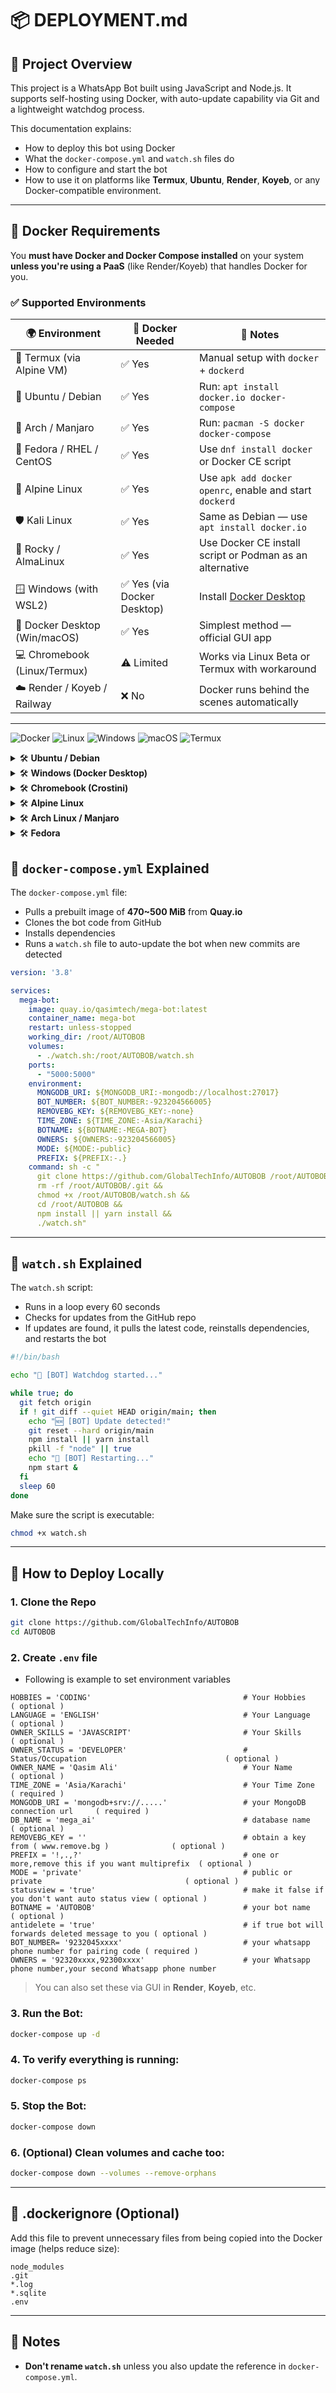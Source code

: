 
# 📦 DEPLOYMENT.md

## 🧠 Project Overview

This project is a WhatsApp Bot built using JavaScript and Node.js. It supports self-hosting using Docker, with auto-update capability via Git and a lightweight watchdog process.

This documentation explains:

- How to deploy this bot using Docker
- What the `docker-compose.yml` and `watch.sh` files do
- How to configure and start the bot
- How to use it on platforms like **Termux**, **Ubuntu**, **Render**, **Koyeb**, or any Docker-compatible environment.

---

## 🐳 Docker Requirements

You **must have Docker and Docker Compose installed** on your system **unless you're using a PaaS** (like Render/Koyeb) that handles Docker for you.

### ✅ Supported Environments

| 🌍 Environment                | 🐳 Docker Needed | 📌 Notes                                                                 |
|------------------------------|------------------|-------------------------------------------------------------------------|
| 📱 Termux (via Alpine VM) | ✅ Yes           | Manual setup with `docker` + `dockerd`     |
| 🐧 Ubuntu / Debian            | ✅ Yes           | Run: `apt install docker.io docker-compose`                            |
| 🧱 Arch / Manjaro             | ✅ Yes           | Run: `pacman -S docker docker-compose`                                 |
| 🔧 Fedora / RHEL / CentOS     | ✅ Yes           | Use `dnf install docker` or Docker CE script                           |
| 🧊 Alpine Linux               | ✅ Yes           | Use `apk add docker openrc`, enable and start `dockerd`                |
| 🛡️ Kali Linux                | ✅ Yes           | Same as Debian — use `apt install docker.io`                           |
| 🐘 Rocky / AlmaLinux          | ✅ Yes           | Use Docker CE install script or Podman as an alternative               |
| 🪟 Windows (with WSL2)        | ✅ Yes (via Docker Desktop) | Install [Docker Desktop](https://www.docker.com/products/docker-desktop/) |
| 🧩 Docker Desktop (Win/macOS) | ✅ Yes           | Simplest method — official GUI app                                     |
| 💻 Chromebook (Linux/Termux)  | ⚠️ Limited       | Works via Linux Beta or Termux with workaround                   |
| ☁️ Render / Koyeb / Railway   | ❌ No            | Docker runs behind the scenes automatically                           |

---
![Docker](https://img.shields.io/badge/Works%20with-Docker-blue?logo=docker)
![Linux](https://img.shields.io/badge/Linux-Supported-success?logo=linux)
![Windows](https://img.shields.io/badge/Windows-Supported-success?logo=windows)
![macOS](https://img.shields.io/badge/macOS-Supported-success?logo=apple)
![Termux](https://img.shields.io/badge/Termux-Tested-yellow?logo=termux)

</details> <details> <summary>🛠 <strong>Ubuntu / Debian</strong></summary>

  ```bash
sudo apt update
sudo apt install docker.io docker-compose -y
sudo systemctl enable --now docker
```

</details> <details> <summary>🛠 <strong>Windows (Docker Desktop)</strong></summary>
  
- Download from: https://www.docker.com/products/docker-desktop

- Enable WSL2 backend during installation

- Run docker --version to verify setup

- Use PowerShell or WSL for Compose commands

</details> <details> <summary>🛠 <strong>Chromebook (Crostini)</strong></summary>

  ```bash
# Inside Crostini Linux terminal
sudo apt update
sudo apt install docker.io docker-compose -y
sudo usermod -aG docker $USER
newgrp docker
  ```
</details> <details>
<summary>🛠 <strong>Alpine Linux</strong></summary>

```bash
# Alpine setup
apk update
apk add docker docker-cli docker-compose-plugin openrc

# Enable Docker to run at boot
rc-update add docker boot
service docker start

# Optional: allow non-root access
addgroup $USER docker
newgrp docker
```
</details> <details> <summary>🛠 <strong>Arch Linux / Manjaro</strong></summary>

  ```bash
# Arch / Manjaro setup
sudo pacman -Syu docker docker-compose
# Enable and start Docker
sudo systemctl enable --now docker
# Optional: add current user to docker group
sudo usermod -aG docker $USER
newgrp docker
```
</details> <details> <summary>🛠 <strong>Fedora</strong></summary>

  ```bash
# Fedora setup
sudo dnf -y install dnf-plugins-core
sudo dnf config-manager \
    --add-repo https://download.docker.com/linux/fedora/docker-ce.repo
sudo dnf install -y docker-ce docker-ce-cli containerd.io docker-compose-plugin
# Start and enable Docker
sudo systemctl enable --now docker
# Optional: add current user to docker group
sudo usermod -aG docker $USER
newgrp docker
```
</details>

## 🔧 `docker-compose.yml` Explained

The `docker-compose.yml` file:

- Pulls a prebuilt image of **470~500 MiB** from **Quay.io**
- Clones the bot code from GitHub
- Installs dependencies
- Runs a `watch.sh` file to auto-update the bot when new commits are detected

```yaml
version: '3.8'

services:
  mega-bot:
    image: quay.io/qasimtech/mega-bot:latest
    container_name: mega-bot
    restart: unless-stopped
    working_dir: /root/AUTOBOB
    volumes:
      - ./watch.sh:/root/AUTOBOB/watch.sh
    ports:
      - "5000:5000"
    environment:
      MONGODB_URI: ${MONGODB_URI:-mongodb://localhost:27017}
      BOT_NUMBER: ${BOT_NUMBER:-923204566005}
      REMOVEBG_KEY: ${REMOVEBG_KEY:-none}
      TIME_ZONE: ${TIME_ZONE:-Asia/Karachi}
      BOTNAME: ${BOTNAME:-MEGA-BOT}
      OWNERS: ${OWNERS:-923204566005}
      MODE: ${MODE:-public}
      PREFIX: ${PREFIX:-.}
    command: sh -c "
      git clone https://github.com/GlobalTechInfo/AUTOBOB /root/AUTOBOB || true &&
      rm -rf /root/AUTOBOB/.git &&
      chmod +x /root/AUTOBOB/watch.sh &&
      cd /root/AUTOBOB &&
      npm install || yarn install &&
      ./watch.sh"
```

---

## 🔁 `watch.sh` Explained

The `watch.sh` script:

- Runs in a loop every 60 seconds
- Checks for updates from the GitHub repo
- If updates are found, it pulls the latest code, reinstalls dependencies, and restarts the bot

```bash
#!/bin/bash

echo "🔄 [BOT] Watchdog started..."

while true; do
  git fetch origin
  if ! git diff --quiet HEAD origin/main; then
    echo "🆕 [BOT] Update detected!"
    git reset --hard origin/main
    npm install || yarn install
    pkill -f "node" || true
    echo "🔁 [BOT] Restarting..."
    npm start &
  fi
  sleep 60
done
```

Make sure the script is executable:

```bash
chmod +x watch.sh
```
---

## 🚀 How to Deploy Locally

### 1. Clone the Repo

```bash
git clone https://github.com/GlobalTechInfo/AUTOBOB
cd AUTOBOB
```

### 2. Create `.env` file

- Following is example to set environment variables
```env
HOBBIES = 'CODING'                                  # Your Hobbies                                    ( optional )
LANGUAGE = 'ENGLISH'                                # Your Language                                   ( optional )
OWNER_SKILLS = 'JAVASCRIPT'                         # Your Skills                                     ( optional )
OWNER_STATUS = 'DEVELOPER'                          # Status/Occupation                               ( optional )
OWNER_NAME = 'Qasim Ali'                            # Your Name                                       ( optional )
TIME_ZONE = 'Asia/Karachi'                          # Your Time Zone                  ( required )
MONGODB_URI = 'mongodb+srv://.....'                 # your MongoDB connection url     ( required )
DB_NAME = 'mega_ai'                                 # database name                                    ( optional )
REMOVEBG_KEY = ''                                   # obtain a key from ( www.remove.bg )              ( optional )
PREFIX = '!,.,?'                                    # one or more,remove this if you want multiprefix  ( optional )
MODE = 'private'                                    # public or private                                ( optional )
statusview = 'true'                                 # make it false if you don't want auto status view ( optional )
BOTNAME = 'AUTOBOB'                                 # your bot name                                    ( optional )
antidelete = 'true'                                 # if true bot will forwards deleted message to you ( optional )
BOT_NUMBER= '9232045xxxx'                           # your whatsapp phone number for pairing code ( required )
OWNERS = '92320xxxx,92300xxxx'                      # your Whatsapp phone number,your second Whatsapp phone number
```

> You can also set these via GUI in **Render**, **Koyeb**, etc.

### 3. Run the Bot:

```bash
docker-compose up -d
```
### 4. To verify everything is running:

```bash
docker-compose ps
```
### 5. Stop the Bot:

```bash
docker-compose down
```
### 6. (Optional) Clean volumes and cache too:
```bash
docker-compose down --volumes --remove-orphans
```
---

## 📃 .dockerignore (Optional)

Add this file to prevent unnecessary files from being copied into the Docker image (helps reduce size):

```
node_modules
.git
*.log
*.sqlite
.env
```
---

## 🧠 Notes

- **Don't rename `watch.sh`** unless you also update the reference in `docker-compose.yml`.
